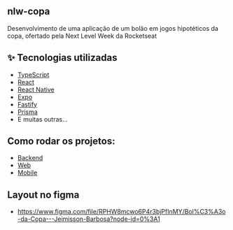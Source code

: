 ## nlw-copa
Desenvolvimento de uma aplicação de um bolão em jogos hipotéticos da copa, ofertado pela Next Level Week da Rocketseat

## ✨ Tecnologias utilizadas

- [TypeScript](https://www.typescriptlang.org/)
- [React](https://reactjs.org/)
- [React Native](https://reactnative.dev/)
- [Expo](https://expo.dev/)
- [Fastify](https://www.fastify.io/)
- [Prisma](https://www.prisma.io/)
- E muitas outras…

## Como rodar os projetos:
- [Backend](./server/README.md)
- [Web](./web/README.md)
- [Mobile](./mobile/README.md)

## Layout no figma

- https://www.figma.com/file/RPHW8mcwo6P4r3bjPfInMY/Bol%C3%A3o-da-Copa---Jeimisson-Barbosa?node-id=0%3A1
